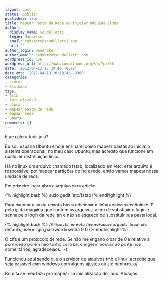 ```yaml
---
layout: post
status: publish
published: true
title: Mapear Pasta da Rede ao Iniciar Máquina Linux
author:
  display_name: Scudelletti
  login: Mandrake
  email: cadastro@scudelletti.com
  url: ''
author_login: Mandrake
author_email: cadastro@scudelletti.com
wordpress_id: 356
wordpress_url: http://www.compilando.org/wp/?p=356
date: '2012-04-13 17:19:46 -0300'
date_gmt: '2012-04-13 20:19:46 -0300'
categories:
- Linux
- Sistemas
tags:
- fstb
- inicialização
- Linux
- mapear pasta de rede
- mapear rede
- Ubuntu
comments: []
---
```

E ae galera tudo joia?

Eu sou usuário Ubuntu e hoje ensinarei como mapear pastas ao iniciar o sistema operacional, no meu caso Ubuntu, mas acredito que funcione em qualquer distribuição linux.

Há no linux um arquivo chamado fstab, localizado em /etc, este arquivo é responsável por mapear partições de hd e rede, então vamos mapear nossa unidade de rede.

Em primeiro lugar abra o arquivo para edição.

{% highlight bash %}
sudo gedit /etc/fstab
{% endhighlight %}

Para mapear a pasta remota basta adicionar a linha abaixo substituindo IP pelo ip da máquina que contem os arquivos, aleḿ de substituir o login e senha pelo login da rede, ah e não se esqueça de substituir sua pasta local.

{% highlight bash %}
//IP/pasta_remota      /home/usuario/pasta_local          cifs    defaults,user=login,password=senha     0   0
{% endhighlight %}

O cifs é um protocolo de rede. Se não me engano o par de 0 é relativo a permissão porém não tenho certeza, e alguem souber só posta nos comentários, agradecemos. ;-)

Funcionou aqui sendo que o servidor de arquivos tmb é linux, acredito que seja possivel com windows com alguns ajustes ou até nenhum. o/

Bom ta ae meu bizu pra mapear na inicialização do linux.
Abraços.
